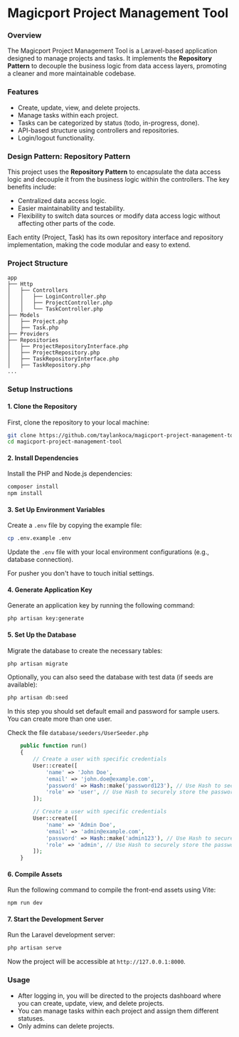 # Magicport Project Management Tool

### Overview
The Magicport Project Management Tool is a Laravel-based application designed to manage projects and tasks. It implements the **Repository Pattern** to decouple the business logic from data access layers, promoting a cleaner and more maintainable codebase.

### Features
- Create, update, view, and delete projects.
- Manage tasks within each project.
- Tasks can be categorized by status (todo, in-progress, done).
- API-based structure using controllers and repositories.
- Login/logout functionality.

### Design Pattern: Repository Pattern
This project uses the **Repository Pattern** to encapsulate the data access logic and decouple it from the business logic within the controllers. The key benefits include:
- Centralized data access logic.
- Easier maintainability and testability.
- Flexibility to switch data sources or modify data access logic without affecting other parts of the code.

Each entity (Project, Task) has its own repository interface and repository implementation, making the code modular and easy to extend.

### Project Structure
```
app
├── Http
│   ├── Controllers
│   │   ├── LoginController.php
│   │   ├── ProjectController.php
│   │   └── TaskController.php
├── Models
│   ├── Project.php
│   ├── Task.php
├── Providers
├── Repositories
│   ├── ProjectRepositoryInterface.php
│   ├── ProjectRepository.php
│   ├── TaskRepositoryInterface.php
│   ├── TaskRepository.php
...
```

### Setup Instructions

#### 1. Clone the Repository
First, clone the repository to your local machine:
```bash
git clone https://github.com/taylankoca/magicport-project-management-tool
cd magicport-project-management-tool
```

#### 2. Install Dependencies
Install the PHP and Node.js dependencies:
```bash
composer install
npm install
```

#### 3. Set Up Environment Variables
Create a `.env` file by copying the example file:
```bash
cp .env.example .env
```
Update the `.env` file with your local environment configurations (e.g., database connection).

For pusher you don't have to touch initial settings.

#### 4. Generate Application Key
Generate an application key by running the following command:
```bash
php artisan key:generate
```

#### 5. Set Up the Database
Migrate the database to create the necessary tables:
```bash
php artisan migrate
```

Optionally, you can also seed the database with test data (if seeds are available):
```bash
php artisan db:seed
```

In this step you should set default email and password for sample users. You can create more than one user.

Check the file `database/seeders/UserSeeder.php`
```php
    public function run()
    {
        // Create a user with specific credentials
        User::create([
            'name' => 'John Doe',
            'email' => 'john.doe@example.com',
            'password' => Hash::make('password123'), // Use Hash to securely store the password
            'role' => 'user', // Use Hash to securely store the password
        ]);

        // Create a user with specific credentials
        User::create([
            'name' => 'Admin Doe',
            'email' => 'admin@example.com',
            'password' => Hash::make('admin123'), // Use Hash to securely store the password
            'role' => 'admin', // Use Hash to securely store the password
        ]);
    }
```

#### 6. Compile Assets
Run the following command to compile the front-end assets using Vite:
```bash
npm run dev
```

#### 7. Start the Development Server
Run the Laravel development server:
```bash
php artisan serve
```

Now the project will be accessible at `http://127.0.0.1:8000`.

### Usage
- After logging in, you will be directed to the projects dashboard where you can create, update, view, and delete projects.
- You can manage tasks within each project and assign them different statuses.
- Only admins can delete projects.
